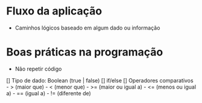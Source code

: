 #  Fluxo da aplicação 

- Caminhos lógicos baseado em algum dado ou informação

# Boas práticas na programação

- Não repetir código

[] Tipo de dado: Boolean (true | false)
[] if/else
[] Operadores comparativos
    - > (maior que)
    - < (menor que)
    - >= (maior ou igual a)
    - <= (menos ou igual a)
    - == (igual a)
    - != (diferente de)